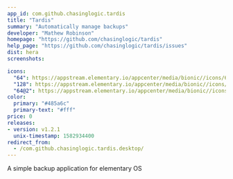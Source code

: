 ```yaml
---
app_id: com.github.chasinglogic.tardis
title: "Tardis"
summary: "Automatically manage backups"
developer: "Mathew Robinson"
homepage: "https://github.com/chasinglogic/tardis"
help_page: "https://github.com/chasinglogic/tardis/issues"
dist: hera
screenshots:

icons:
  "64": https://appstream.elementary.io/appcenter/media/bionic//icons/64x64/com.github.chasinglogic.tardis_com.github.chasinglogic.tardis.png
  "128": https://appstream.elementary.io/appcenter/media/bionic//icons/128x128/com.github.chasinglogic.tardis_com.github.chasinglogic.tardis.png
  "64@2": https://appstream.elementary.io/appcenter/media/bionic//icons/64x64@2/com.github.chasinglogic.tardis_com.github.chasinglogic.tardis.png
color:
  primary: "#485a6c"
  primary-text: "#fff"
price: 0
releases:
- version: v1.2.1
  unix-timestamp: 1582934400
redirect_from:
  - /com.github.chasinglogic.tardis.desktop/
---
```


<p>A simple backup application for elementary OS</p>